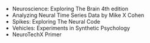 - Neuroscience: Exploring The Brain 4th edition
- Analyzing Neural Time Series Data by Mike X Cohen
- Spikes: Exploring The Neural Code
- Vehicles: Experiments in Synthetic Psychology
- NeuroTechX Primer